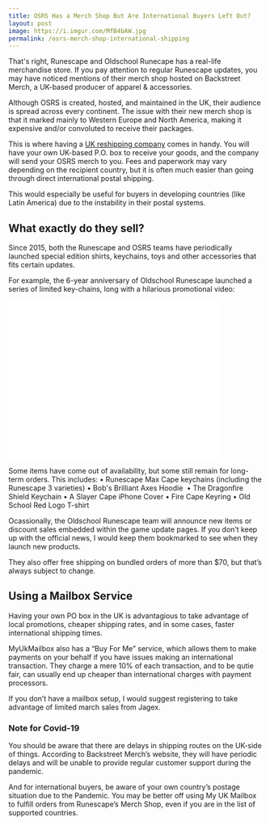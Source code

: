 ```yaml
---
title: OSRS Has a Merch Shop But Are International Buyers Left Out?
layout: post
image: https://i.imgur.com/MfB4bAW.jpg
permalink: /osrs-merch-shop-international-shipping
---
```


That's right, Runescape and Oldschool Runecape has a real-life merchandise store. If you pay attention to regular Runescape updates, you may have noticed mentions of their merch shop hosted on Backstreet Merch, a UK-based producer of apparel & accessories.

Although OSRS is created, hosted, and maintained in the UK, their audience is spread across every continent. The issue with their new merch shop is that it marked mainly to Western Europe and North America, making it expensive and/or convoluted to receive their packages.

This is where having a [UK reshipping company](https://www.myukmailbox.com/) comes in handy. You will have your own UK-based P.O. box to receive your goods, and the company will send your OSRS merch to you. Fees and paperwork may vary depending on the recipient country, but it is often much easier than going through direct international postal shipping.

This would especially be useful for buyers in developing countries (like Latin America) due to the instability in their postal systems.

## What exactly do they sell?

Since 2015, both the Runescape and OSRS teams have periodically launched special edition shirts, keychains, toys and other accessories that fits certain updates.

For example, the 6-year anniversary of Oldschool Runescape launched a series of limited key-chains, long with a hilarious promotional video:

<iframe width="420" height="315" src="//www.youtube.com/embed/Plci-zWXw0" frameborder="0" allowfullscreen="allowfullscreen">&nbsp;</iframe>

Some items have come out of availability, but some still remain for long-term orders. This includes:
    • Runescape Max Cape keychains (including the Runescape 3 varieties)
    • Bob's Brilliant Axes Hoodie 
    • The Dragonfire Shield Keychain
    • A Slayer Cape iPhone Cover
    • Fire Cape Keyring
    • Old School Red Logo T-shirt

Ocassionally, the Oldschool Runescape team will announce new items or discount sales embedded within the game update pages. If you don’t keep up with the official news, I would keep them bookmarked to see when they launch new products.

They also offer free shipping on bundled orders of more than $70, but that’s always subject to change.

## Using a Mailbox Service

Having your own PO box in the UK is advantagious to take advantage of local promotions, cheaper shipping rates, and in some cases, faster international shipping times.

MyUkMailbox also has a “Buy For Me” service, which allows them to make payments on your behalf if you have issues making an international transaction. They charge a mere 10% of each transaction, and to be qutie fair, can usually end up cheaper than international charges with payment processors.

If you don’t have a mailbox setup, I would suggest registering to take advantage of limited march sales from Jagex.

### Note for Covid-19

You should be aware that there are delays in shipping routes on the UK-side of things. According to Backstreet Merch’s website, they will have periodic delays and will be unable to provide regular customer support during the pandemic.

And for international buyers, be aware of your own country’s postage situation due to the Pandemic. You may be better off using My UK Mailbox to fulfill orders from Runescape’s Merch Shop, even if you are in the list of supported countries.



